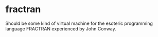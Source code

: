 # fractran
Should be some kind of virtual machine for the esoteric programming language FRACTRAN experienced by John Conway.
